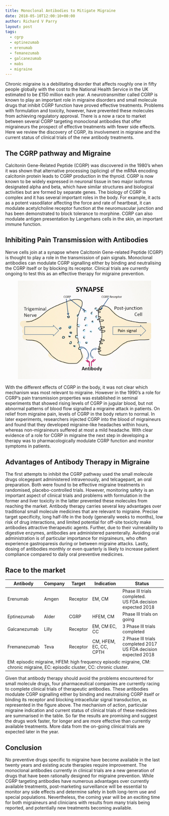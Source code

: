 ```yaml
---
title: Monoclonal Antibodies to Mitigate Migraine
date: 2018-05-10T12:00:10+00:00
author: Richard V Parry
layout: post
tags:
  - cgrp
  - eptinezumab
  - erenumab
  - femanezumab
  - galcanezumab
  - mabs
  - migraine
---
```


Chronic migraine is a debilitating disorder that affects roughly one in fifty people globally with the cost to the National Health Service in the UK estimated to be £150 million each year. A neurotransmitter called CGRP is known to play an important role in migraine disorders and small molecule drugs that inhibit CGRP function have proved effective treatments. Problems with formulation and toxicity, however, have prevented these molecules from achieving regulatory approval. There is a now a race to market between several CGRP targeting monoclonal antibodies that offer migraineurs the prospect of effective treatments with fewer side effects. Here we review the discovery of CGRP, its involvement in migraine and the current status of clinical trials of the new antibody treatments.

## The CGRP pathway and Migraine

Calcitonin Gene-Related Peptide (CGRP) was discovered in the 1980’s when it was shown that alternative processing (splicing) of the mRNA encoding calcitonin protein leads to CGRP production in the thyroid. CGRP is now known to be widely expressed in neuronal tissue in two major isoforms designated alpha and beta, which have similar structures and biological activities but are formed by separate genes. The biology of CGRP is complex and it has several important roles in the body. For example, it acts as a potent vasodilator affecting the force and rate of heartbeat, it can modulate acetylcholine receptor function at the neuromuscular junction and has been demonstrated to block tolerance to morphine. CGRP can also modulate antigen presentation by Langerhans cells in the skin, an important immune function.

## Inhibiting Pain Transmission with Antibodies

Nerve cells join at a synapse where Calcitonin Gene-related Peptide (CGRP) is thought to play a role in the transmission of pain signals. Monoclonal antibodies can modulate CGRP signalling either by binding and neutralising the CGRP itself or by blocking its receptor. Clinical trials are currently ongoing to test this as an effective therapy for migraine prevention.

<figure>
    <img src="/images/synapse.png" alt="Diagram of a synapse, showing how antibodies can sit between the trigeminal nerve and the post-junction cell">
</figure>

With the different effects of CGRP in the body, it was not clear which mechanism was most relevant to migraine. However in the 1990’s a role for CGRP’s pain transmission properties was established in seminal experiments that showed rising levels of CGRP in jugular blood, but not abnormal patterns of blood flow signalled a migraine attack in patients. On relief from migraine pain, levels of CGRP in the body return to normal. In later experiments, researchers injected CGRP into the blood of migraineurs and found that they developed migraine-like headaches within hours, whereas non-migraineurs suffered at most a mild headache. With clear evidence of a role for CGRP in migraine the next step in developing a therapy was to pharmacologically modulate CGRP function and monitor symptoms in patients.

## Advantages of Antibody Therapy in Migraine

The first attempts to inhibit the CGRP pathway used the small molecule drugs olcegepant administered intravenously, and telcagepant, an oral preparation. Both were found to be effective migraine treatments in randomised, placebo-controlled trials. However, monitoring safety is an important aspect of clinical trials and problems with formulation in the former and liver toxicity in the latter prevented these molecules from reaching the market. Antibody therapy carries several key advantages over traditional small molecule medicines that are relevant to migraine. Precise target specificity, long half-life in the body (generally weeks to months), low risk of drug interactions, and limited potential for off-site toxicity make antibodies attractive therapeutic agents. Further, due to their vulnerability to digestive enzymes, antibodies are administered parenterally. Avoiding oral administration is of particular importance for migraineurs, who often experience gastroparesis during or between migraine attacks. Lastly, dosing of antibodies monthly or even quarterly is likely to increase patient compliance compared to daily oral preventive medicines.

## Race to the market

<table class="research-table">
    <thead>
        <tr>
            <th>Antibody</th>
            <th>Company</th>
            <th>Target</th>
            <th>Indication</th>
            <th>Status</th>
        </tr>
    </thead>
    <tbody>
        <tr>
            <td>Erenumab</td>
            <td>Amgen</td>
            <td>Receptor</td>
            <td>EM, CM</td>
            <td>Phase III trials completed.<br /> US FDA decision expected 2018</td>
        </tr>
        <tr>
            <td>Eptinezumab</td>
            <td>Alder</td>
            <td>CGRP</td>
            <td>HFEM, CM</td>
            <td>Phase III trials on going</td>
        </tr>
        <tr>
            <td>Galcanezumab</td>
            <td>Lilly</td>
            <td>Receptor</td>
            <td>EM, CM EC, CC</td>
            <td>3 Phase III trials completed</td>
        </tr>
        <tr>
            <td>Fremanezumab</td>
            <td>Teva</td>
            <td>Receptor</td>
            <td>CM, HFEM, EC, CC, CPTH</td>
            <td>2 Phase III trials completed 2017 US FDA decision expected 2018</td>
        </tr>
        <tr>
            <td colspan="5">EM: episodic migraine, HFEM: high frequency episodic migraine, CM: chronic migraine, EC: episodic cluster, CC: chronic cluster.</td>
        </tr>
    </tbody>
</table>

Given that antibody therapy should avoid the problems encountered for small molecule drugs, four pharmaceutical companies are currently racing to complete clinical trials of therapeutic antibodies. These antibodies modulate CGRP signalling either by binding and neutralising CGRP itself or binding its receptor and blocking intracellular signal transduction, as represented in the figure above. The mechanism of action, particular migraine indication and current status of clinical trials of these medicines are summarised in the table. So far the results are promising and suggest the drugs work faster, for longer and are more effective than currently available treatments. More data from the on-going clinical trials are expected later in the year.

## Conclusion

No preventive drugs specific to migraine have become available in the last twenty years and existing acute therapies require improvement. The monoclonal antibodies currently in clinical trials are a new generation of drugs that have been rationally designed for migraine prevention. While CGRP targeting antibodies have numerous advantages over currently available treatments, post-marketing surveillance will be essential to monitor any side effects and determine safety in both long-term use and special populations. Nevertheless, the coming year will be an exciting time for both migraineurs and clinicians with results from many trials being reported, and potentially new treatments becoming available.